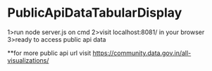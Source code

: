 # PublicApiDataTabularDisplay

1>run node server.js on cmd
2>visit localhost:8081/ in your browser
3>ready to access public api data

**for more public api url visit https://community.data.gov.in/all-visualizations/
